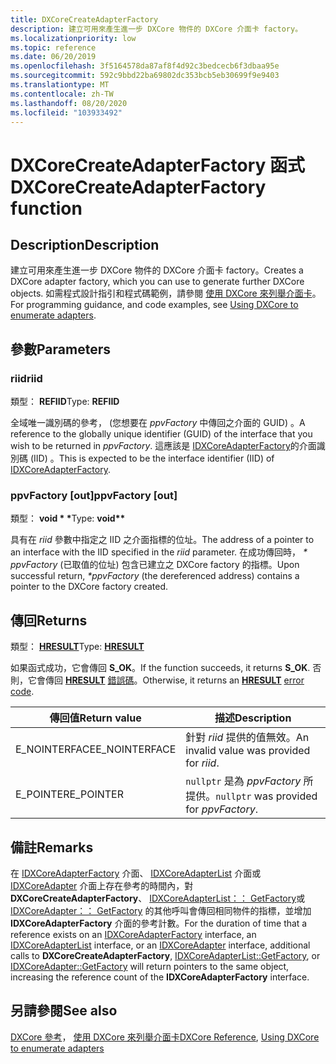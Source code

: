 ```yaml
---
title: DXCoreCreateAdapterFactory
description: 建立可用來產生進一步 DXCore 物件的 DXCore 介面卡 factory。
ms.localizationpriority: low
ms.topic: reference
ms.date: 06/20/2019
ms.openlocfilehash: 3f5164578da87af8f4d92c3bedcecb6f3dbaa95e
ms.sourcegitcommit: 592c9bbd22ba69802dc353bcb5eb30699f9e9403
ms.translationtype: MT
ms.contentlocale: zh-TW
ms.lasthandoff: 08/20/2020
ms.locfileid: "103933492"
---
```

# <a name="dxcorecreateadapterfactory-function"></a><span data-ttu-id="98222-103">DXCoreCreateAdapterFactory 函式</span><span class="sxs-lookup"><span data-stu-id="98222-103">DXCoreCreateAdapterFactory function</span></span>

## <a name="description"></a><span data-ttu-id="98222-104">Description</span><span class="sxs-lookup"><span data-stu-id="98222-104">Description</span></span>

<span data-ttu-id="98222-105">建立可用來產生進一步 DXCore 物件的 DXCore 介面卡 factory。</span><span class="sxs-lookup"><span data-stu-id="98222-105">Creates a DXCore adapter factory, which you can use to generate further DXCore objects.</span></span> <span data-ttu-id="98222-106">如需程式設計指引和程式碼範例，請參閱 [使用 DXCore 來列舉介面卡](../dxcore-enum-adapters.md)。</span><span class="sxs-lookup"><span data-stu-id="98222-106">For programming guidance, and code examples, see [Using DXCore to enumerate adapters](../dxcore-enum-adapters.md).</span></span>

## <a name="parameters"></a><span data-ttu-id="98222-107">參數</span><span class="sxs-lookup"><span data-stu-id="98222-107">Parameters</span></span>

### <a name="riid"></a><span data-ttu-id="98222-108">riid</span><span class="sxs-lookup"><span data-stu-id="98222-108">riid</span></span>

<span data-ttu-id="98222-109">類型： **REFIID**</span><span class="sxs-lookup"><span data-stu-id="98222-109">Type: **REFIID**</span></span>

<span data-ttu-id="98222-110">全域唯一識別碼的參考， (您想要在 *ppvFactory* 中傳回之介面的 GUID) 。</span><span class="sxs-lookup"><span data-stu-id="98222-110">A reference to the globally unique identifier (GUID) of the interface that you wish to be returned in *ppvFactory*.</span></span> <span data-ttu-id="98222-111">這應該是 [IDXCoreAdapterFactory](../dxcore_interface/nn-dxcore_interface-idxcoreadapterfactory.md)的介面識別碼 (IID) 。</span><span class="sxs-lookup"><span data-stu-id="98222-111">This is expected to be the interface identifier (IID) of [IDXCoreAdapterFactory](../dxcore_interface/nn-dxcore_interface-idxcoreadapterfactory.md).</span></span>

### <a name="ppvfactory-out"></a><span data-ttu-id="98222-112">ppvFactory [out]</span><span class="sxs-lookup"><span data-stu-id="98222-112">ppvFactory [out]</span></span>

<span data-ttu-id="98222-113">類型： **void \* \***</span><span class="sxs-lookup"><span data-stu-id="98222-113">Type: **void\*\***</span></span>

<span data-ttu-id="98222-114">具有在 *riid* 參數中指定之 IID 之介面指標的位址。</span><span class="sxs-lookup"><span data-stu-id="98222-114">The address of a pointer to an interface with the IID specified in the *riid* parameter.</span></span> <span data-ttu-id="98222-115">在成功傳回時， *\* ppvFactory* (已取值的位址) 包含已建立之 DXCore factory 的指標。</span><span class="sxs-lookup"><span data-stu-id="98222-115">Upon successful return, *\*ppvFactory* (the dereferenced address) contains a pointer to the DXCore factory created.</span></span>

## <a name="returns"></a><span data-ttu-id="98222-116">傳回</span><span class="sxs-lookup"><span data-stu-id="98222-116">Returns</span></span>

<span data-ttu-id="98222-117">類型： **[HRESULT](../../com/structure-of-com-error-codes.md)**</span><span class="sxs-lookup"><span data-stu-id="98222-117">Type: **[HRESULT](../../com/structure-of-com-error-codes.md)**</span></span>

<span data-ttu-id="98222-118">如果函式成功，它會傳回 **S_OK**。</span><span class="sxs-lookup"><span data-stu-id="98222-118">If the function succeeds, it returns **S_OK**.</span></span> <span data-ttu-id="98222-119">否則，它會傳回 [**HRESULT**](../../com/structure-of-com-error-codes.md) [錯誤碼](../../com/com-error-codes-10.md)。</span><span class="sxs-lookup"><span data-stu-id="98222-119">Otherwise, it returns an [**HRESULT**](../../com/structure-of-com-error-codes.md) [error code](../../com/com-error-codes-10.md).</span></span>

|<span data-ttu-id="98222-120">傳回值</span><span class="sxs-lookup"><span data-stu-id="98222-120">Return value</span></span>|<span data-ttu-id="98222-121">描述</span><span class="sxs-lookup"><span data-stu-id="98222-121">Description</span></span>|
|-|-|
|<span data-ttu-id="98222-122">E_NOINTERFACE</span><span class="sxs-lookup"><span data-stu-id="98222-122">E_NOINTERFACE</span></span>|<span data-ttu-id="98222-123">針對 *riid* 提供的值無效。</span><span class="sxs-lookup"><span data-stu-id="98222-123">An invalid value was provided for *riid*.</span></span>|
|<span data-ttu-id="98222-124">E_POINTER</span><span class="sxs-lookup"><span data-stu-id="98222-124">E_POINTER</span></span>|<span data-ttu-id="98222-125">`nullptr` 是為 *ppvFactory* 所提供。</span><span class="sxs-lookup"><span data-stu-id="98222-125">`nullptr` was provided for *ppvFactory*.</span></span>|

## <a name="remarks"></a><span data-ttu-id="98222-126">備註</span><span class="sxs-lookup"><span data-stu-id="98222-126">Remarks</span></span>

<span data-ttu-id="98222-127">在 [IDXCoreAdapterFactory](../dxcore_interface/nn-dxcore_interface-idxcoreadapterfactory.md) 介面、 [IDXCoreAdapterList](../dxcore_interface/nn-dxcore_interface-idxcoreadapterlist.md) 介面或 [IDXCoreAdapter](../dxcore_interface/nn-dxcore_interface-idxcoreadapter.md) 介面上存在參考的時間內，對 **DXCoreCreateAdapterFactory**、 [IDXCoreAdapterList：： GetFactory](../dxcore_interface/nf-dxcore_interface-idxcoreadapterlist-getfactory.md)或 [IDXCoreAdapter：： GetFactory](../dxcore_interface/nf-dxcore_interface-idxcoreadapter-getfactory.md) 的其他呼叫會傳回相同物件的指標，並增加 **IDXCoreAdapterFactory** 介面的參考計數。</span><span class="sxs-lookup"><span data-stu-id="98222-127">For the duration of time that a reference exists on an [IDXCoreAdapterFactory](../dxcore_interface/nn-dxcore_interface-idxcoreadapterfactory.md) interface, an [IDXCoreAdapterList](../dxcore_interface/nn-dxcore_interface-idxcoreadapterlist.md) interface, or an [IDXCoreAdapter](../dxcore_interface/nn-dxcore_interface-idxcoreadapter.md) interface, additional calls to **DXCoreCreateAdapterFactory**, [IDXCoreAdapterList::GetFactory](../dxcore_interface/nf-dxcore_interface-idxcoreadapterlist-getfactory.md), or [IDXCoreAdapter::GetFactory](../dxcore_interface/nf-dxcore_interface-idxcoreadapter-getfactory.md) will return pointers to the same object, increasing the reference count of the **IDXCoreAdapterFactory** interface.</span></span>

## <a name="see-also"></a><span data-ttu-id="98222-128">另請參閱</span><span class="sxs-lookup"><span data-stu-id="98222-128">See also</span></span>

<span data-ttu-id="98222-129">[DXCore 參考](../dxcore-reference.md)， [使用 DXCore 來列舉介面卡](../dxcore-enum-adapters.md)</span><span class="sxs-lookup"><span data-stu-id="98222-129">[DXCore Reference](../dxcore-reference.md), [Using DXCore to enumerate adapters](../dxcore-enum-adapters.md)</span></span>